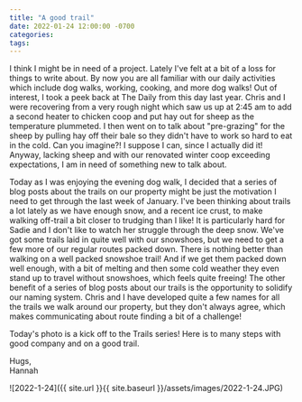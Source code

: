 ```yaml
---
title: "A good trail"
date: 2022-01-24 12:00:00 -0700
categories:
tags:
---
```


I think I might be in need of a project. Lately I've felt at a bit of a loss for things to write about. By now you are all familiar with our daily activities which include dog walks, working, cooking, and more dog walks! Out of interest, I took a peek back at The Daily from this day last year. Chris and I were recovering from a very rough night which saw us up at 2:45 am to add a second heater to chicken coop and put hay out for sheep as the temperature plummeted. I then went on to talk about "pre-grazing" for the sheep by pulling hay off their bale so they didn't have to work so hard to eat in the cold. Can you imagine?! I suppose I can, since I actually did it! Anyway, lacking sheep and with our renovated winter coop exceeding expectations, I am in need of something new to talk about. 

Today as I was enjoying the evening dog walk, I decided that a series of blog posts about the trails on our property might be just the motivation I need to get through the last week of January. I've been thinking about trails a lot lately as we have enough snow, and a recent ice crust, to make walking off-trail a bit closer to trudging than I like! It is particularly hard for Sadie and I don't like to watch her struggle through the deep snow. We've got some trails laid in quite well with our snowshoes, but we need to get a few more of our regular routes packed down. There is nothing better than walking on a well packed snowshoe trail! And if we get them packed down well enough, with a bit of melting and then some cold weather they even stand up to travel without snowshoes, which feels quite freeing! The other benefit of a series of blog posts about our trails is the opportunity to solidify our naming system. Chris and I have developed quite a few names for all the trails we walk around our property, but they don't always agree, which makes communicating about route finding a bit of a challenge!

Today's photo is a kick off to the Trails series! Here is to many steps with good company and on a good trail.

Hugs,<br />
Hannah

![2022-1-24]({{ site.url }}{{ site.baseurl }}/assets/images/2022-1-24.JPG)